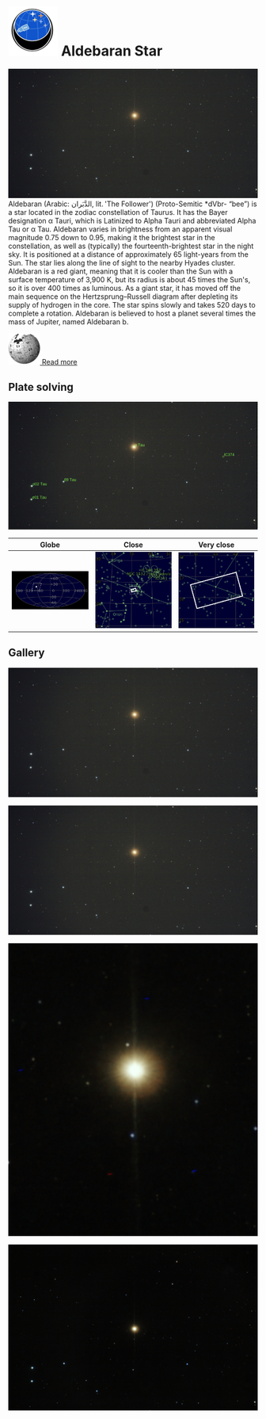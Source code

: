 # ![](..//Imaging//Common/pyl-tiny.png) Aldebaran Star
![IMG](..//Imaging//HD/Aldebaran_Star+00+co.jpg)
Aldebaran (Arabic: الدَّبَران, lit. 'The Follower') (Proto-Semitic *dVbr- “bee”) is a star located in the zodiac constellation of Taurus. It has the Bayer designation α Tauri, which is Latinized to Alpha Tauri and abbreviated Alpha Tau or α Tau. Aldebaran varies in brightness from an apparent visual magnitude 0.75 down to 0.95, making it the brightest star in the constellation, as well as (typically) the fourteenth-brightest star in the night sky. It is positioned at a distance of approximately 65 light-years from the Sun. The star lies along the line of sight to the nearby Hyades cluster. Aldebaran is a red giant, meaning that it is cooler than the Sun with a surface temperature of 3,900 K, but its radius is about 45 times the Sun's, so it is over 400 times as luminous. As a giant star, it has moved off the main sequence on the Hertzsprung–Russell diagram after depleting its supply of hydrogen in the core. The star spins slowly and takes 520 days to complete a rotation. Aldebaran is believed to host a planet several times the mass of Jupiter, named Aldebaran b.

[![](..//Imaging//Common/Wikipedia.png) Read more](https://en.wikipedia.org/wiki/Aldebaran)
## Plate solving 


![IMG](..//Imaging//HD/Aldebaran_Star_Annotated.jpg)


| Globe | Close | Very close |
| ----- | ----- | ----- |
|![IMG](..//Imaging//HD/Aldebaran_Star_Globe.jpg) |![IMG](..//Imaging//HD/Aldebaran_Star_Close.jpg) |![IMG](..//Imaging//HD/Aldebaran_Star_Closer.jpg) |

## Gallery
![IMG](..//Imaging//HD/Aldebaran_Star+00+co.jpg) 

![IMG](..//Imaging//HD/Aldebaran_Star+01+co.jpg) 

![IMG](..//Imaging//HD/Aldebaran_Star+02+co.jpg) 

![IMG](..//Imaging//HD/Aldebaran_Star+03+co.jpg) 

